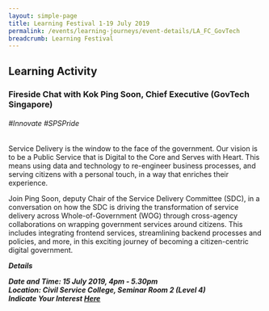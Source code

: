 ```yaml
---
layout: simple-page
title: Learning Festival 1-19 July 2019
permalink: /events/learning-journeys/event-details/LA_FC_GovTech
breadcrumb: Learning Festival
---
```


## Learning Activity
### Fireside Chat with Kok Ping Soon, Chief Executive (GovTech Singapore)

###### _#Innovate #SPSPride_

Service Delivery is the window to the face of the government. Our vision is to be a Public Service that is Digital to the Core and Serves with Heart. This means using data and technology to re-engineer business processes, and serving citizens with a personal touch, in a way that enriches their experience. 

Join Ping Soon, deputy Chair of the Service Delivery Committee (SDC), in a conversation on how the SDC is driving the transformation of service delivery across Whole-of-Government (WOG) through cross-agency collaborations on wrapping government services around citizens. This includes integrating frontend services, streamlining backend processes and policies, and more, in this exciting journey of becoming a citizen-centric digital government.

<b><i>Details 
  
**Date and Time: 15 July 2019, 4pm - 5.30pm** <br>
**Location: Civil Service College, Seminar Room 2 (Level 4)** <br>
**Indicate Your Interest [Here](https://www.eventbrite.sg/e/psw-2019-fireside-chat-series-chat-with-ce-kok-ping-soon-tickets-61285176613)** 

